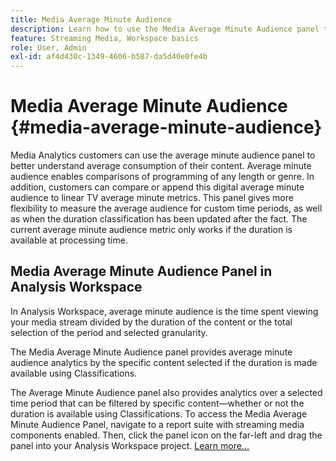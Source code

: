 ```yaml
---
title: Media Average Minute Audience
description: Learn how to use the Media Average Minute Audience panel to analyze average minute audience for a specific piece of content or over a customized time period.
feature: Streaming Media, Workspace basics
role: User, Admin
exl-id: af4d430c-1349-4606-b587-da5d40e0fe4b
---
```

# Media Average Minute Audience {#media-average-minute-audience}

Media Analytics customers can use the average minute audience panel to better understand average consumption of their content. Average minute audience enables comparisons of programming of any length or genre. In addition, customers can compare or append this digital average minute audience to linear TV average minute metrics. This panel gives more flexibility to measure the average audience for custom time periods, as well as when the duration classification has been updated after the fact. The current average minute audience metric only works if the duration is available at processing time.

## Media Average Minute Audience Panel in Analysis Workspace

In Analysis Workspace, average minute audience is the time spent viewing your media stream divided by the duration of the content or the total selection of the period and selected granularity.


The Media Average Minute Audience panel provides average minute audience analytics by the specific content selected if the duration is made available using Classifications.

The Average Minute Audience panel also provides analytics over a selected time period that can be filtered by specific content—whether or not the duration is available using Classifications. To access the Media Average Minute Audience Panel, navigate to a report suite with streaming media components enabled. Then, click the panel icon on the far-left and drag the panel into your Analysis Workspace project. [Learn more...](https://experienceleague.adobe.com/docs/analytics/analyze/analysis-workspace/panels/average-minute-audience-panel.html?lang=en)
